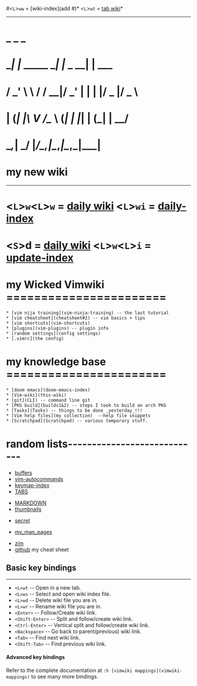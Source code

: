 
#<`L`>`ww` = [wiki-index](add #)* <`L`>`wt` = [tab wiki](tab)* 
_____________________________________________
#      _               _           _        #    
#   __| |_   _____  __| |_   _  __| | ___   #
#  / _' \ \ / / __|/ _' | | | |/ _  |/ _ \  #
# | (_| |\ V /\__ \ (_| | |_| | (_| |  __/  #
#  \__,_| \_/ |___/\__,_|\__,_|\__,_|\___|  #
# my new wiki                               #
_____________________________________________
# <`L`>`w`<`L`>`w` = [daily wiki]() <`L`>`wi` = [daily-index]()
# <`S`>d = [daily wiki]() <`L`>`w`<`L`>`i` = [update-index]()
# my Wicked Vimwiki =======================
    * [vim nija training](vim-ninja-training) -- the last tutorial 
    * [vim cheatsheet](cheatsheet#2) -- vim basics + tips
    * [vim shortcuts](vim-shortcuts)
    * [plugins](vim-plugins) -- plugin info 
    * [random settings](config settings) 
    * [.vimrc](the config)
# my knowledge base =======================
    * [doom emacs](doom-emacs-index)
    * [Vim-wiki](this-wiki)
    * [git](CLI) -- command line git 
    * [PKG build](builds1&2) -- steps I took to build an arch PKG
    * [Tasks](Tasks) -- things to be done _yesterday_!!!
    * [Vim help files](my collection)  --help file snippets
    * [Scratchpad](Scratchpad) -- various temporary stuff.
# random lists---------------------------- 
+ [buffers](Buffers)
+ [vim-autocommands](vim-autocommands)
+ [keymap-index](keymap-index)
+ [TABS](Tabs)
- [MARKDOWN](MARKDOWN)
- [thumbnails](thumbnails)
+ [secret](nomoresecrets)
- [my_man_pages](my_man_pages)
+ [zim](zim-wiki)
+ [github](github) my cheat sheet 
## Basic key bindings
-------------------------------
- `<L>wt` -- Open in a new tab.
- `<L>ws` -- Select and open wiki index file.
- `<L>wd` -- Delete wiki file you are in.
- `<L>wr` -- Rename wiki file you are in.
- `<Enter>` -- Follow/Create wiki link.
- `<Shift-Enter>` -- Split and follow/create wiki link.
- `<Ctrl-Enter>` -- Vertical split and follow/create wiki link.
- `<Backspace>` -- Go back to parent(previous) wiki link.
- `<Tab>` -- Find next wiki link.
- `<Shift-Tab>` -- Find previous wiki link.

#### Advanced key bindings



Refer to the complete documentation at `:h [vimwiki mappings](vimwiki-mappings)` to see many
more bindings.
```
